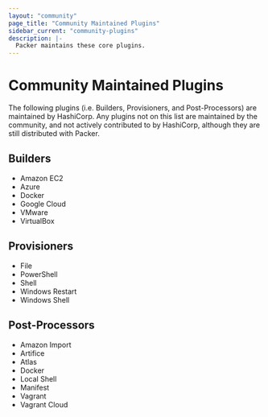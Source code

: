 ```yaml
---
layout: "community"
page_title: "Community Maintained Plugins"
sidebar_current: "community-plugins"
description: |-
  Packer maintains these core plugins.
---
```


# Community Maintained Plugins

The following plugins (i.e. Builders, Provisioners, and Post-Processors) are
maintained by HashiCorp. Any plugins not on this list are maintained by the
community, and not actively contributed to by HashiCorp, although they are
still distributed with Packer.

## Builders

- Amazon EC2
- Azure
- Docker
- Google Cloud
- VMware
- VirtualBox

## Provisioners

- File
- PowerShell
- Shell
- Windows Restart
- Windows Shell

## Post-Processors

- Amazon Import
- Artifice
- Atlas
- Docker
- Local Shell
- Manifest
- Vagrant
- Vagrant Cloud
